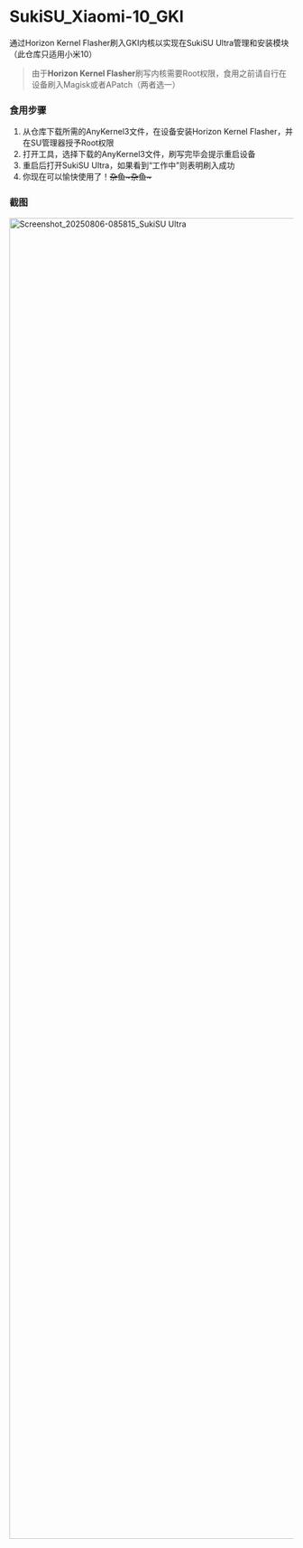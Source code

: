 # SukiSU_Xiaomi-10_GKI
通过Horizon Kernel Flasher刷入GKI内核以实现在SukiSU Ultra管理和安装模块（此仓库只适用小米10）

> 由于**Horizon Kernel Flasher**刷写内核需要Root权限，食用之前请自行在设备刷入Magisk或者APatch（两者选一）


### 食用步骤
1. 从仓库下载所需的AnyKernel3文件，在设备安装Horizon Kernel Flasher，并在SU管理器授予Root权限
2. 打开工具，选择下载的AnyKernel3文件，刷写完毕会提示重启设备
3. 重启后打开SukiSU Ultra，如果看到“工作中”则表明刷入成功
4. 你现在可以愉快使用了！~~杂鱼~杂鱼~~~

### 截图
<img width="1080" height="2340" alt="Screenshot_20250806-085815_SukiSU Ultra" src="https://github.com/user-attachments/assets/89e129f1-2d3d-49fb-8281-477656203af4" />
